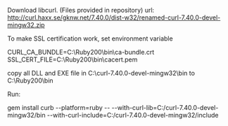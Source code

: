 
Download libcurl. (Files provided in repository) url: http://curl.haxx.se/gknw.net/7.40.0/dist-w32/renamed-curl-7.40.0-devel-mingw32.zip

To make SSL certification work, set environment variable

CURL_CA_BUNDLE=C:\Ruby200\bin\ca-bundle.crt
SSL_CERT_FILE=C:\Ruby200\bin\cacert.pem

copy all DLL and EXE file in C:\curl-7.40.0-devel-mingw32\bin to C:\Ruby200\bin

Run:

gem install curb --platform=ruby -- --with-curl-lib=C:/curl-7.40.0-devel-mingw32/bin --with-curl-include=C:/curl-7.40.0-devel-mingw32/include

